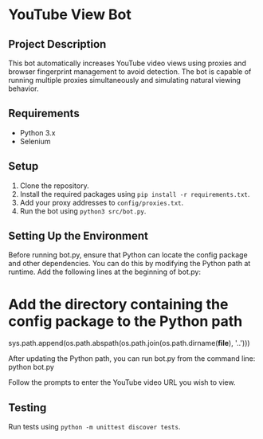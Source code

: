# YouTube View Bot

## Project Description
This bot automatically increases YouTube video views using proxies and browser fingerprint management to avoid detection. The bot is capable of running multiple proxies simultaneously and simulating natural viewing behavior.

## Requirements
- Python 3.x
- Selenium

## Setup
1. Clone the repository.
2. Install the required packages using `pip install -r requirements.txt`.
3. Add your proxy addresses to `config/proxies.txt`.
4. Run the bot using `python3 src/bot.py`.


## Setting Up the Environment
Before running bot.py, ensure that Python can locate the config package and other dependencies. You can do this by modifying the Python path at runtime. Add the following lines at the beginning of bot.py:

# Add the directory containing the config package to the Python path
sys.path.append(os.path.abspath(os.path.join(os.path.dirname(__file__), '..')))

After updating the Python path, you can run bot.py from the command line:
python bot.py

Follow the prompts to enter the YouTube video URL you wish to view.

## Testing
Run tests using `python -m unittest discover tests`.

